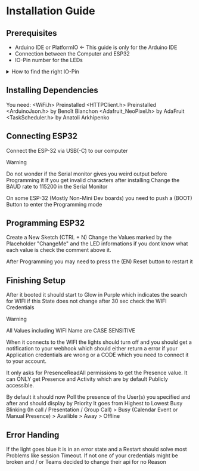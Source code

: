 # Installation Guide
## Prerequisites
- Arduino IDE or PlatformIO <- This guide is only for the Arduino IDE
- Connection between the Computer and ESP32
- IO-Pin number for the LEDs
<details>
  <summary>How to find the right IO-Pin</summary>
  <img width="2160" height="884" alt="image" src="https://github.com/user-attachments/assets/b8966576-8be8-4bc5-8d23-2f62c73926fa" />

If you don't know what pin you want to use just use Pin 21
</details>

## Installing Dependencies
You need:
<WiFi.h> Preinstalled
<HTTPClient.h> Preinstalled
<ArduinoJson.h> by Benoît Blanchon
<Adafruit_NeoPixel.h> by AdaFruit
<TaskScheduler.h> by Anatoli Arkhipenko 

## Connecting ESP32
Connect the ESP-32 via USB(-C) to our computer 
> [!Warning]
> Do not wonder if the Serial monitor gives you weird output before Programming it
> If you get invalid characters after installing Change the BAUD rate to 115200 in the Serial Monitor

On some ESP-32 (Mostly Non-Mini Dev boards) you need to push a (BOOT) Button to enter the Programming mode

## Programming ESP32
Create a New Sketch (CTRL + N) 
Change the Values marked by the Placeholder "ChangeMe" and the LED informations
if you dont know what each value is check the comment above it.

After Programming you may need to press the (EN) Reset button to restart it

## Finishing Setup
After it booted it should start to Glow in Purple which indicates the search for WIFI
if this State does not change after 30 sec check the WIFI Credentials 
> [!Warning]
> All Values including WIFI Name are CASE SENSITIVE

When it connects to the WIFI the lights should turn off and you should get a notification to your webhook which should either return a error if your Application credentials are wrong or a CODE which you need to connect it to your account. 

It only asks for PresenceReadAll permissions to get the Presence value. It can ONLY get Presence and Activity which are by default Publicly accessible.

By default it should now Poll the presence of the User(s) you specified and after and should display by Priority
It goes from Highest to Lowest
Busy Blinking (In call / Presentation / Group Call) > Busy (Calendar Event or Manual Presence) > Availible > Away > Offline

## Error Handing
If the light goes blue it is in an error state and a Restart should solve most Problems like session Timeout.
If not one of your credentials might be broken and / or Teams decided to change their api for no Reason

